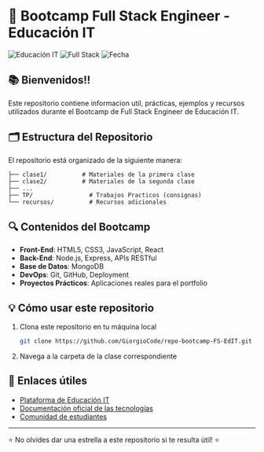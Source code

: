 # 🚀 Bootcamp Full Stack Engineer - Educación IT

![Educación IT](https://img.shields.io/badge/Educaci%C3%B3n%20IT-Bootcamp-blue)
![Full Stack](https://img.shields.io/badge/Full%20Stack-Engineer-orange)
![Fecha](https://img.shields.io/badge/Actualizado-Junio%202025-green)

## 📚 Bienvenidos!!

Este repositorio contiene informacion util, prácticas, ejemplos y recursos utilizados durante el Bootcamp de Full Stack Engineer de Educación IT.

## 🗂️ Estructura del Repositorio

El repositorio está organizado de la siguiente manera:

```
├── clase1/          # Materiales de la primera clase
├── clase2/          # Materiales de la segunda clase
├── ...
├── TP/                # Trabajos Practicos (consignas)
└── recursos/          # Recursos adicionales
```

## 🔍 Contenidos del Bootcamp

- **Front-End**: HTML5, CSS3, JavaScript, React
- **Back-End**: Node.js, Express, APIs RESTful
- **Base de Datos**: MongoDB
- **DevOps**: Git, GitHub, Deployment
- **Proyectos Prácticos**: Aplicaciones reales para el portfolio

## 💡 Cómo usar este repositorio

1. Clona este repositorio en tu máquina local
   ```bash
   git clone https://github.com/GiorgioCode/repo-bootcamp-FS-EdIT.git
   ```

2. Navega a la carpeta de la clase correspondiente

## 🔗 Enlaces útiles

- [Plataforma de Educación IT](https://www.educacionit.com/)
- [Documentación oficial de las tecnologías](https://developer.mozilla.org/)
- [Comunidad de estudiantes](https://community.educacionit.com/)


---

⭐ No olvides dar una estrella a este repositorio si te resulta útil! ⭐


